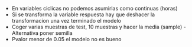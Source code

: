 - En variables ciclicas no podemos asumirlas como continuas (horas)
- Si se transforma la variable respuesta hay que deshacer la transformacion una vez terminado el modelo
- Coger varias muestras de test, 10 muestras y hacer la media (sample) - Alternativa poner semilla
- Pvalor menor de 0.05 el modelo no es bueno